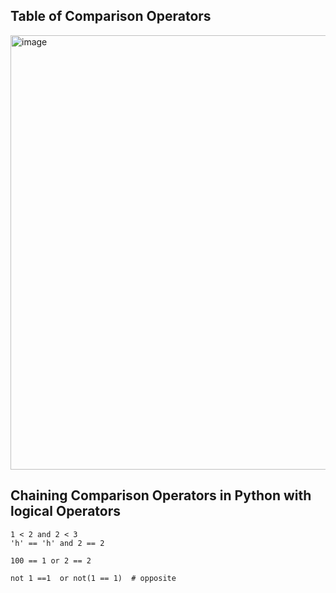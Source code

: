 ## Table of Comparison Operators

<img width="695" alt="image" src="https://user-images.githubusercontent.com/40484282/144329911-d742944c-9a20-4dc8-b376-fda3ac2ca937.png">

## Chaining Comparison Operators in Python with logical Operators

```
1 < 2 and 2 < 3
'h' == 'h' and 2 == 2

100 == 1 or 2 == 2

not 1 ==1  or not(1 == 1)  # opposite
```

